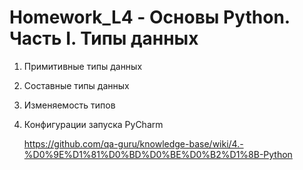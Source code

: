 # Homework_L4 - Основы Python. Часть I. Типы данных

1. Примитивные типы данных
2. Составные типы данных
3. Изменяемость типов
4. Конфигурации запуска PyCharm

   https://github.com/qa-guru/knowledge-base/wiki/4.-%D0%9E%D1%81%D0%BD%D0%BE%D0%B2%D1%8B-Python
